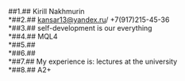 ##1.## Kirill Nakhmurin  
*##2.## kansar13@yandex.ru/ +7(917)215-45-36  
*##3.## self-development is our everything  
*##4.## MQL4  
*##5.##  
*##6.##  
*##7.## My experience is: lectures at the university  
*##8.## A2+  
